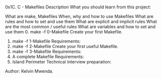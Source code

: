 0x1C. C - Makefiles
Description
What you should learn from this project:

What are make, Makefiles
When, why and how to use Makefiles
What are rules and how to set and use them
What are explicit and implicit rules
What are the most common / useful rules
What are variables and how to set and use them
0. make -f 0-Makefile
Create your first Makefile.
1. make -f 1-Makefile
Requirements:
2. make -f 2-Makefile
Create your first useful Makefile.
3. make -f 3-Makefile
Requirements:
4. A complete Makefile
Requirements:
5. Island Perimeter
Technical interview preparation:

Author: Kelvin Mwenda.
